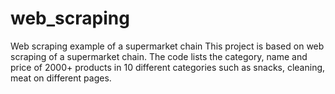 # web_scraping
Web scraping example of a supermarket chain
This project is based on web scraping of a supermarket chain. 
The code lists the category, name and price of 2000+ products in 10 different categories such as snacks, cleaning, meat on different pages.
